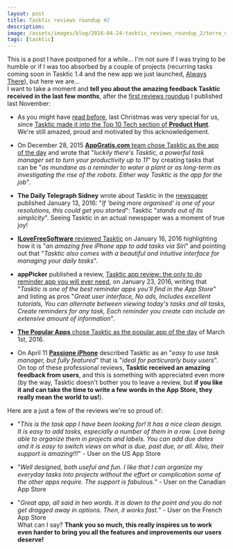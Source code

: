 ```yaml
---
layout: post
title: Tasktic reviews roundup #2
description:
image: /assets/images/blog/2016-04-24-tasktic_reviews_roundup_2/torre_del_mare.jpg
tags: [tasktic]
---
```

This is a post I have postponed for a while... I'm not sure if I was trying to be humble or if I was too absorbed by a couple of projects (recurring tasks coming soon in Tasktic 1.4 and the new app we just launched, [Always There](https://www.cdf1982.com/always-there)), but here we are...\
I want to take a moment and **tell you about the amazing feedback Tasktic received in the last few months**, after the [first reviews roundup](http://www.cdf1982.com/blog/2015/11/23/reviews-roundup) I published last November:

-   As you might have [read before](http://www.cdf1982.com/blog/2015/12/28/the-producthunt-effect), last Christmas was very special for us, since [Tasktic made it into the Top 10 Tech section of ](https://www.producthunt.com/tech/tasktic)**[Product Hunt](https://www.producthunt.com/tech/tasktic)**. We're still amazed, proud and motivated by this acknowledgement.

-   On December 28, 2015 [**AppGratis.com** team chose Tasktic as the app of the day](https://appgratis.com/en-be/2015/12/28/tasktic) and wrote that "*luckily there's Tasktic, a powerful task manager set to turn your productivity up to 11*" by creating tasks that can be "*as mundane as a reminder to water a plant or as long-term as investigating the rise of the robots. Either way Tasktic is the app for the job*".

-   **The Daily Telegraph Sidney** wrote about Tasktic in the [newspaper](https://www.cdf1982.com/s/daily_telegraph_sidney_tasktic_review.jpg) published January 13, 2016: "*If 'being more organised' is one of your resolutions, this could get you started*": Tasktic "*stands out of its simplicity*". Seeing Tasktic in an actual newspaper was a moment of true joy!

-   [**ILoveFreeSoftware** reviewed Tasktic](http://www.ilovefreesoftware.com/16/iphone/iphone-task-manager-app-add-tasks-via-siri-tasktic.html) on January 16, 2016 highlighting how it is "*an amazing free iPhone app to add tasks via Siri*" and pointing out that "*Tasktic also comes with a beautiful and intuitive interface for managing your daily tasks*".

-   **appPicker** published a review, [Tasktic app review: the only to do reminder app you will ever need](http://www.apppicker.com/reviews/26988/tasktic-app-review), on January 23, 2016, writing that "*Tasktic is one of the best reminder apps you'll find in the App Store*" and listing as pros "*Great user interface, No ads, Includes excellent tutorials, You can alternate between viewing today's tasks and all tasks, Create reminders for any task, Each reminder you create can include an extensive amount of information*".

-   [**The Popular Apps** chose Tasktic as the popular app of the day](http://www.thepopularapps.com/apps/tasktic-8211-manage-your-tasks-not-a-task-manager) of March 1st, 2016.

-   On April 11 [**Passione iPhone**](http://www.passioneiphone.it/tasktic-un-task-manager-semplice-ma-completo-gratis-su-iphone-e-ipad/) described Tasktic as an "*easy to use task manager, but fully featured*" that is "*ideal for particurarly busy users*".\
On top of these professional reviews, **Tasktic received an amazing feedback from users**, and this is something with appreciated even more (by the way, Tasktic doesn't bother you to leave a review, but **if you like it and can take the time to write a few words in the App Store, they really mean the world to us!**).

Here are a just a few of the reviews we're so proud of:

-   "*This is the task app I have been looking for! It has a nice clean design. It is easy to add tasks, especially a number of them in a row. Love being able to organize them in projects and labels. You can add due dates and it is easy to switch views on what is due, past due, or all. Also, their support is amazing!!!*" - User on the US App Store

-   "*Well designed, both useful and fun. I like that I can organize my everyday tasks into projects without the effort or complication some of the other apps require. The support is fabulous.*" - User on the Canadian App Store

-   "*Great app, all said in two words. It is down to the point and you do not get dragged away in options. Then, it works fast.*" - User on the French App Store\
What can I say? **Thank you so much, this really inspires us to work even harder to bring you all the features and improvements our users deserve!**